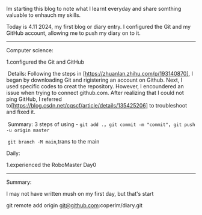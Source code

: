 Im starting this blog to note what I learnt everyday and share somthing valuable to enhauch my skills.

Today is 4.11 2024, my first blog or diary entry. I configured the Git and my GitHub account, allowing me to push my diary on to it.

---

Computer science:

1.configured the Git and GitHub

​	Details: Following the steps in [https://zhuanlan.zhihu.com/p/193140870], I began by downloading Git and rigistering an account on Github. Next, I used specific codes to creat the repository. However, I encoundered an issue when trying to connect github.com. After realizing that I could not ping GitHub, I referred to[https://blog.csdn.net/cqscf/article/details/135425206] to troubleshoot and fixed it.

​	Summary: 3 steps of using - `git add .`，`git commit -m "commit"`，`git push -u origin master`

​	`git branch -M main`,trans to the main

Daily:

1.experienced the RoboMaster Day0

---

Summary:

I may not have written mush on  my first day, but that's start



 git remote add origin git@github.com:coperlm/diary.git



